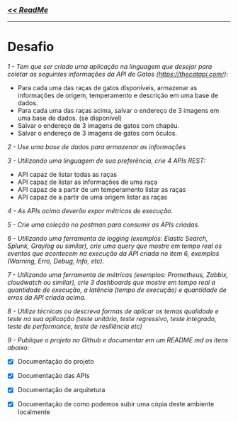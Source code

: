 ### [_<< ReadMe_](README.md)

---

# Desafio
_1 - Tem que ser criado uma aplicação na linguagem que desejar para coletar as seguintes informações da API de Gatos (https://thecatapi.com/):_
- Para cada uma das raças de gatos disponíveis, armazenar as informações de origem, temperamento e descrição em uma base de dados.
- Para cada uma das raças acima, salvar o endereço de 3 imagens em uma base de dados. (se disponível)
- Salvar o endereço de 3 imagens de gatos com chapéu.
- Salvar o endereço de 3 imagens de gatos com óculos.

_2 - Use uma base de dados para armazenar as informações_

_3 - Utilizando uma linguagem de sua preferência, crie 4 APIs REST:_
- API capaz de listar todas as raças
- API capaz de listar as informações de uma raça
- API capaz de a partir de um temperamento listar as raças
- API capaz de a partir de uma origem listar as raças 

_4 - As APIs acima deverão expor métricas de execução._

_5 - Crie uma coleção no postman para consumir as APIs criadas._

_6 - Utilizando uma ferramenta de logging (exemplos: Elastic Search, Splunk, Graylog ou similar), crie uma query que mostre em tempo real os eventos que acontecem na execução da API criada no item 6, exemplos (Warning, Erro, Debug, Info, etc)._

_7 - Utilizando uma ferramenta de métricas (exemplos: Prometheus, Zabbix, cloudwatch ou similar), crie 3 dashboards que mostre em tempo real a quantidade de execução, a latência (tempo de execução) e quantidade de erros da API criada acima._

_8 - Utilize técnicas ou descreva formas de aplicar os temas qualidade e teste na sua aplicação (teste unitário, teste regressivo, teste integrado, teste de performance, teste de resiliência etc)_

_9 - Publique o projeto no Github e documentar em um README.md os itens abaixo:_
- [x] Documentação do projeto
- [x] Documentação das APIs
- [x] Documentação de arquitetura
- [x] Documentação de como podemos subir uma cópia deste ambiente localmente







